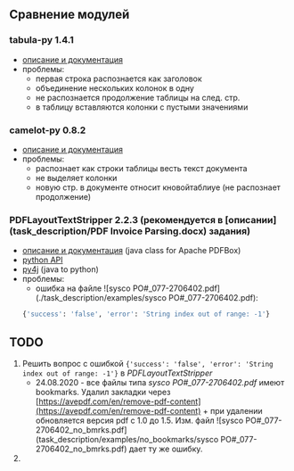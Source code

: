 ## Сравнение модулей
### tabula-py 1.4.1
* [oписание и документация](https://tabula-py.readthedocs.io/en/latest/)
* проблемы:
    * первая строка распознается как заголовок
    * объединение нескольких колонок в одну
    * не распознается продолжение таблицы на след. стр.
    * в таблицу вставляются колонки с пустыми значениями
### camelot-py 0.8.2
* [описание и документация](https://camelot-py.readthedocs.io/en/master/)
* проблемы:
    * распознает как строки таблицы весть текст документа
    * не выделяет колонки
    * новую стр. в документе относит кновойтаблиуе (не распознает продолжение)
### PDFLayoutTextStripper 2.2.3 (рекомендуется в [описании](task_description/PDF Invoice Parsing.docx) задания)
* [описание и документация](https://github.com/JonathanLink/PDFLayoutTextStripper) (java class for Apache PDFBox)
* [python API](https://github.com/thoqbk/PDFLayoutTextStripper)
* [py4j](https://www.py4j.org/py4j_java_gateway.html#examples) (java to python)
* проблемы:
    * ошибка на файле ![sysco PO#_077-2706402.pdf](./task_description/examples/sysco PO#_077-2706402.pdf): 
    ```python
    {'success': 'false', 'error': 'String index out of range: -1'}
    ```

## TODO
1. Решить вопрос с ошибкой ```{'success': 'false', 'error': 'String index out of range: -1'}``` в *PDFLayoutTextStripper*
    * 24.08.2020 - все файлы типа *sysco PO#_077-2706402.pdf* имеют bookmarks. Удалил закладки через [https://avepdf.com/en/remove-pdf-content](https://avepdf.com/en/remove-pdf-content) + при удалении обновляется версия pdf c 1.0 до 1.5. Изм. файл ![sysco PO#_077-2706402_no_bmrks.pdf](task_description/examples/no_bookmarks/sysco PO#_077-2706402_no_bmrks.pdf) дает ту же ошибку.
2. 